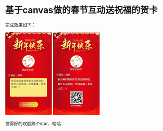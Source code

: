 # 基于canvas做的春节互动送祝福的贺卡

完成效果如下：

![image](https://github.com/WGinit/bless/blob/master/images/22.jpg)
![image](https://github.com/WGinit/bless/blob/master/images/33.jpg)

觉得好的欢迎赐个star，哈哈
